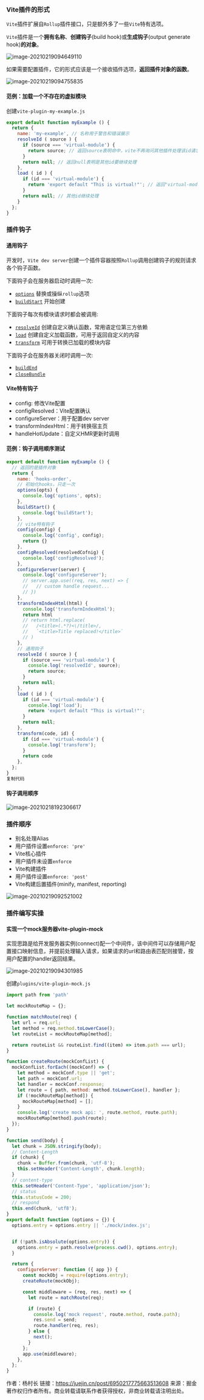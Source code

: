 ### Vite插件的形式

`Vite`插件扩展自`Rollup`插件接口，只是额外多了一些`Vite`特有选项。

`Vite`插件是一个**拥有名称**、**创建钩子**(build hook)或**生成钩子**(output generate hook)**的对象**。

![image-20210219094649110](media/8f92a792405a4483992243e4144074ebtplv-k3u1fbpfcp-watermark.awebp)

如果需要配置插件，它的形式应该是一个接收插件选项，**返回插件对象的函数**。

![image-20210219094755835](media/9e6989561c774bc6967d79f26d858a7ftplv-k3u1fbpfcp-watermark.awebp)

#### 范例：加载一个不存在的虚拟模块

创建`vite-plugin-my-example.js`

```js
export default function myExample () {
  return {
    name: 'my-example', // 名称用于警告和错误展示
    resolveId ( source ) {
      if (source === 'virtual-module') {
        return source; // 返回source表明命中，vite不再询问其他插件处理该id请求
      }
      return null; // 返回null表明是其他id要继续处理
    },
    load ( id ) {
      if (id === 'virtual-module') {
        return 'export default "This is virtual!"'; // 返回"virtual-module"模块源码
      }
      return null; // 其他id继续处理
    }
  };
}
```

### 插件钩子

#### 通用钩子

开发时，`Vite dev server`创建一个插件容器按照`Rollup`调用创建钩子的规则请求各个钩子函数。

下面钩子会在服务器启动时调用一次:

- [`options`](https://link.juejin.cn?target=https%3A%2F%2Frollupjs.org%2Fguide%2Fen%2F%23options) 替换或操纵`rollup`选项
- [`buildStart`](https://link.juejin.cn?target=https%3A%2F%2Frollupjs.org%2Fguide%2Fen%2F%23buildstart) 开始创建

下面钩子每次有模块请求时都会被调用:

- [`resolveId`](https://link.juejin.cn?target=https%3A%2F%2Frollupjs.org%2Fguide%2Fen%2F%23resolveid) 创建自定义确认函数，常用语定位第三方依赖
- [`load`](https://link.juejin.cn?target=https%3A%2F%2Frollupjs.org%2Fguide%2Fen%2F%23load) 创建自定义加载函数，可用于返回自定义的内容
- [`transform`](https://link.juejin.cn?target=https%3A%2F%2Frollupjs.org%2Fguide%2Fen%2F%23transform) 可用于转换已加载的模块内容

下面钩子会在服务器关闭时调用一次:

- [`buildEnd`](https://link.juejin.cn?target=https%3A%2F%2Frollupjs.org%2Fguide%2Fen%2F%23buildend)
- [`closeBundle`](https://link.juejin.cn?target=https%3A%2F%2Frollupjs.org%2Fguide%2Fen%2F%23closebundle)

#### Vite特有钩子

- config: 修改Vite配置
- configResolved：Vite配置确认
- configureServer：用于配置dev server
- transformIndexHtml：用于转换宿主页
- handleHotUpdate：自定义HMR更新时调用

#### 范例：钩子调用顺序测试

```js
export default function myExample () {
  // 返回的是插件对象
  return {
    name: 'hooks-order', 
    // 初始化hooks，只走一次
    options(opts) {
      console.log('options', opts);
    },
    buildStart() {
      console.log('buildStart');
    },
    // vite特有钩子
    config(config) {
      console.log('config', config);
      return {}
    },
    configResolved(resolvedCofnig) {
      console.log('configResolved');
    },
    configureServer(server) {
      console.log('configureServer');
      // server.app.use((req, res, next) => {
      //   // custom handle request...
      // })
    },
    transformIndexHtml(html) {
      console.log('transformIndexHtml');
      return html
      // return html.replace(
      //   /<title>(.*?)<\/title>/,
      //   `<title>Title replaced!</title>`
      // )
    },
    // 通用钩子
    resolveId ( source ) {
      if (source === 'virtual-module') {
        console.log('resolvedId', source);
        return source; 
      }
      return null; 
    },
    load ( id ) {
      if (id === 'virtual-module') {
        console.log('load');
        return 'export default "This is virtual!"';
      }
      return null;
    },
    transform(code, id) {
      if (id === 'virtual-module') {
        console.log('transform');
      }
      return code
    },
  };
}
复制代码
```

#### 钩子调用顺序

![image-20210218192306617](media/e229d9ff7880440bafcc5f188486defctplv-k3u1fbpfcp-watermark.awebp)

### 插件顺序

- 别名处理Alias
- 用户插件设置`enforce: 'pre'`
- Vite核心插件
- 用户插件未设置`enforce`
- Vite构建插件
- 用户插件设置`enforce: 'post'`
- Vite构建后置插件(minify, manifest, reporting)

![image-20210219092521002](media/bf65b1e604df4ff6903081128ee4e591tplv-k3u1fbpfcp-watermark.awebp)

### 插件编写实操

#### 实现一个mock服务器vite-plugin-mock

实现思路是给开发服务器实例(connect)配一个中间件，该中间件可以存储用户配置接口映射信息，并提前处理输入请求，如果请求的url和路由表匹配则接管，按用户配置的handler返回结果。

![image-20210219094301985](media/151f2d664ebc4cee93c33dfefd2fa8edtplv-k3u1fbpfcp-watermark.awebp)

创建`plugins/vite-plugin-mock.js`

```js
import path from 'path'

let mockRouteMap = {};

function matchRoute(req) {
  let url = req.url;
  let method = req.method.toLowerCase();
  let routeList = mockRouteMap[method];

  return routeList && routeList.find((item) => item.path === url);
}

function createRoute(mockConfList) {
  mockConfList.forEach((mockConf) => {
    let method = mockConf.type || 'get';
    let path = mockConf.url;
    let handler = mockConf.response;
    let route = { path, method: method.toLowerCase(), handler };
    if (!mockRouteMap[method]) {
      mockRouteMap[method] = [];
    }
    console.log('create mock api: ', route.method, route.path);
    mockRouteMap[method].push(route);
  });
}

function send(body) {
  let chunk = JSON.stringify(body);
  // Content-Length
  if (chunk) {
    chunk = Buffer.from(chunk, 'utf-8');
    this.setHeader('Content-Length', chunk.length);
  }
  // content-type
  this.setHeader('Content-Type', 'application/json');
  // status
  this.statusCode = 200;
  // respond
  this.end(chunk, 'utf8');
}
export default function (options = {}) {
  options.entry = options.entry || './mock/index.js';


  if (!path.isAbsolute(options.entry)) {
    options.entry = path.resolve(process.cwd(), options.entry);
  }

  return {
    configureServer: function ({ app }) {
      const mockObj = require(options.entry);
      createRoute(mockObj);

      const middleware = (req, res, next) => {
        let route = matchRoute(req);

        if (route) {
          console.log('mock request', route.method, route.path);
          res.send = send;
          route.handler(req, res);
        } else {
          next();
        }
      };
      app.use(middleware);
    },
  };
}
```



作者：杨村长
链接：https://juejin.cn/post/6950217775663513608
来源：掘金
著作权归作者所有。商业转载请联系作者获得授权，非商业转载请注明出处。